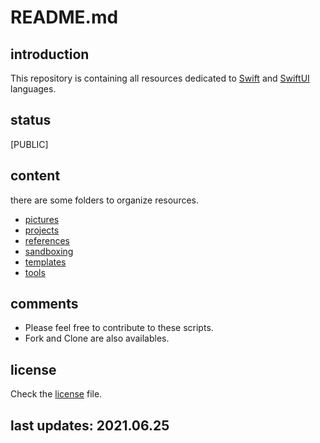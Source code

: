 
# README.md

## introduction

This repository is containing all resources dedicated to [Swift]() and [SwiftUI]() languages.

## status

[PUBLIC]

## content

there are some folders to organize resources.

- [pictures]()
- [projects]()
- [references]()
- [sandboxing]()
- [templates]()
- [tools]()

## comments

- Please feel free to contribute to these scripts. 
- Fork and Clone are also availables.

## license

Check the [license]() file.

## last updates: 2021.06.25
